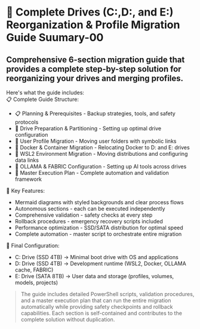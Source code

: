 # 💾 Complete Drives (C:,D:, and E:) Reorganization & Profile Migration Guide Suumary-00

## Comprehensive 6-section migration guide that provides a complete step-by-step solution for reorganizing your drives and merging profiles. 

Here's what the guide includes:  
📋 Complete Guide Structure:  

- 📋 Planning & Prerequisites - Backup strategies, tools, and safety protocols
- 🔧 Drive Preparation & Partitioning - Setting up optimal drive configuration
- 👤 User Profile Migration - Moving user folders with symbolic links
- 🐳 Docker & Container Migration - Relocating Docker to D: and E: drives
- 🐧 WSL2 Environment Migration - Moving distributions and configuring data links
- 🤖 OLLAMA & FABRIC Configuration - Setting up AI tools across drives
- 🎯 Master Execution Plan - Complete automation and validation framework

🎯 Key Features:  

- Mermaid diagrams with styled backgrounds and clear process flows
- Autonomous sections - each can be executed independently
- Comprehensive validation - safety checks at every step
- Rollback procedures - emergency recovery scripts included
- Performance optimization - SSD/SATA distribution for optimal speed
- Complete automation - master script to orchestrate entire migration

💾 Final Configuration:  

- C: Drive (SSD 4TB) → Minimal boot drive with OS and applications
- D: Drive (SSD 4TB) → Development runtime (WSL2, Docker, OLLAMA cache, FABRIC)
- E: Drive (SATA 8TB) → User data and storage (profiles, volumes, models, projects)

> The guide includes detailed PowerShell scripts, validation procedures, and a master execution plan that can run the entire migration automatically while providing safety checkpoints and rollback capabilities. Each section is self-contained and contributes to the complete solution without duplication.
